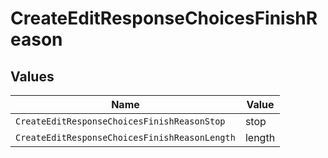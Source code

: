 # CreateEditResponseChoicesFinishReason


## Values

| Name                                          | Value                                         |
| --------------------------------------------- | --------------------------------------------- |
| `CreateEditResponseChoicesFinishReasonStop`   | stop                                          |
| `CreateEditResponseChoicesFinishReasonLength` | length                                        |